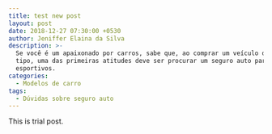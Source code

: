 ```yaml
---
title: test new post
layout: post
date: 2018-12-27 07:30:00 +0530
author: Jeniffer Elaina da Silva
description: >-
  Se você é um apaixonado por carros, sabe que, ao comprar um veículo deste
  tipo, uma das primeiras atitudes deve ser procurar um seguro auto para carros
  esportivos.
categories:
  - Modelos de carro
tags:
  - Dúvidas sobre seguro auto
---
```


This is trial post.